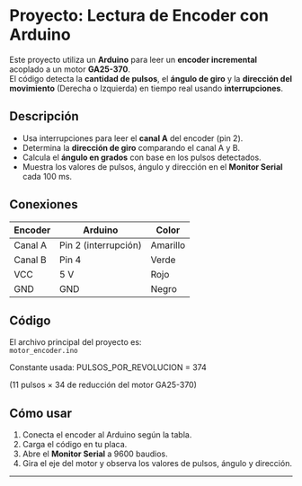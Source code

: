 # Proyecto: Lectura de Encoder con Arduino 

Este proyecto utiliza un **Arduino** para leer un **encoder incremental** acoplado a un motor **GA25-370**.  
El código detecta la **cantidad de pulsos**, el **ángulo de giro** y la **dirección del movimiento** (Derecha o Izquierda) en tiempo real usando **interrupciones**.

## Descripción
- Usa interrupciones para leer el **canal A** del encoder (pin 2).  
- Determina la **dirección de giro** comparando el canal A y B.  
- Calcula el **ángulo en grados** con base en los pulsos detectados.  
- Muestra los valores de pulsos, ángulo y dirección en el **Monitor Serial** cada 100 ms.

## Conexiones
| Encoder | Arduino | Color |
|----------|----------|--------|
| Canal A  | Pin 2 (interrupción) | Amarillo |
| Canal B  | Pin 4 | Verde |
| VCC | 5 V | Rojo |
| GND | GND | Negro |

## Código
El archivo principal del proyecto es:  
`motor_encoder.ino`

Constante usada:
PULSOS_POR_REVOLUCION = 374

(11 pulsos × 34 de reducción del motor GA25-370)

## Cómo usar
1. Conecta el encoder al Arduino según la tabla.  
2. Carga el código en tu placa.  
3. Abre el **Monitor Serial** a 9600 baudios.  
4. Gira el eje del motor y observa los valores de pulsos, ángulo y dirección.

---